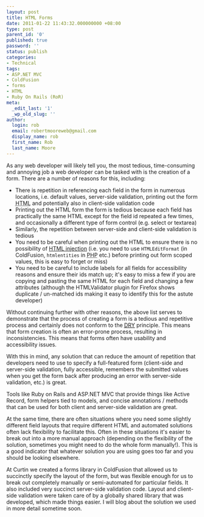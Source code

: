 ```yaml
---
layout: post
title: HTML Forms
date: 2011-01-22 11:43:32.000000000 +08:00
type: post
parent_id: '0'
published: true
password: ''
status: publish
categories:
- Technical
tags:
- ASP.NET MVC
- ColdFusion
- forms
- HTML
- Ruby On Rails (RoR)
meta:
  _edit_last: '1'
  _wp_old_slug: ''
author:
  login: rob
  email: robertmooreweb@gmail.com
  display_name: rob
  first_name: Rob
  last_name: Moore
---
```



As any web developer will likely tell you, the most tedious,  time-consuming and annoying job a web developer can be tasked with is  the creation of a form. There are a number of reasons for this,  including:  
<!--more-->


- There is repetition in referencing each field in the form in  numerous locations, i.e. default values, server-side validation,  printing out the form <abbr title="HyperText Markup Language">HTML</abbr> and potentially also in client-side validation code
- Printing out the HTML form the form is tedious because each field  has practically the same HTML except for the field id repeated a few  times, and occasionally a different type of form control (e.g. select or  textarea)
- Similarly, the repetition between server-side and client-side validation is tedious
- You need to be careful when printing out the HTML to ensure there is no possibility of [HTML injection](http://en.wikipedia.org/wiki/Code_injection "Opens new window") (i.e. you need to use `HTMLEditFormat` (in ColdFusion, `htmlentities` in <abbr title="PHP: Hypertext Preprocessor">PHP</abbr> etc.) before printing out form scoped values, this is easy to forget or miss)
- You need to be careful to include labels for all fields for  accessibility reasons and ensure their ids match up; it's easy to miss a  few if you are copying and pasting the same HTML for each field and  changing a few attributes (although the HTMLValidator plugin for Firefox  shows duplicate / un-matched ids making it easy to identify this for  the astute developer)



Without continuing further with other reasons, the above list serves  to demonstrate that the process of creating a form is a tedious and  repetitive process and certainly does not conform to the <acronym title="Don't Repeat Yourself"><a href="http://en.wikipedia.org/wiki/Don%27t_repeat_yourself" target="_blank">DRY</a></acronym> principle. This means that form creation is often an error-prone  process, resulting in inconsistencies. This means that forms often have  usability and accessibility issues.



With this in mind, any solution that can reduce the amount of repetition that developers need to use to specify a full-featured form (client-side and server-side validation, fully accessible, remembers the submitted values when you get the form back after producing an error with server-side validation, etc.) is great.



Tools like Ruby on Rails and ASP.NET MVC that provide things like Active Record, form helpers tied to models, and concise annotations / methods that can be used for both client and server-side validation are great.



At the same time, there are often situations where you need some slightly different field layouts that require different HTML and automated solutions often lack flexibility to facilitate this. Often in these situations it's easier to break out into a more manual approach (depending on the flexibility of the solution, sometimes you might need to do the whole form manually!). This is a good indicator that whatever solution you are using goes too far and you should be looking elsewhere.



At Curtin we created a forms library in ColdFusion that allowed us to succinctly specify the layout of the form, but was flexible enough for us to break out completely manually or semi-automated for particular fields. It also included very succinct server-side validation code. Layout and client-side validation were taken care of by a globally shared library that was developed, which made things easier. I will blog about the solution we used in more detail sometime soon.

